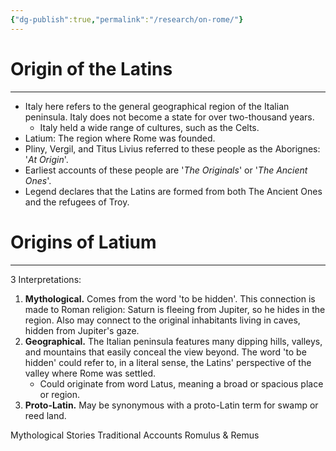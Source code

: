 ```yaml
---
{"dg-publish":true,"permalink":"/research/on-rome/"}
---
```


# Origin of the Latins
---
- Italy here refers to the general geographical region of the Italian peninsula. Italy does not become a state for over two-thousand years.
	- Italy held a wide range of cultures, such as the Celts.
- Latium: The region where Rome was founded.
- Pliny, Vergil, and Titus Livius referred to these people as the Aborignes: '*At Origin*'.
- Earliest accounts of these people are '*The Originals*' or '*The Ancient Ones*'.
- Legend declares that the Latins are formed from both The Ancient Ones and the refugees of Troy.

# Origins of Latium
---
3 Interpretations:
1. **Mythological.** Comes from the word 'to be hidden'. This connection is made to Roman religion: Saturn is fleeing from Jupiter, so he hides in the region. Also may connect to the original inhabitants living in caves, hidden from Jupiter's gaze.
2. **Geographical.** The Italian peninsula features many dipping hills, valleys, and mountains that easily conceal the view beyond. The word 'to be hidden' could refer to, in a literal sense, the Latins' perspective of the valley where Rome was settled.
	- Could originate from word Latus, meaning a broad or spacious place or region.
3. **Proto-Latin.** May be synonymous with a proto-Latin term for swamp or reed land.

Mythological Stories
Traditional Accounts
Romulus & Remus


